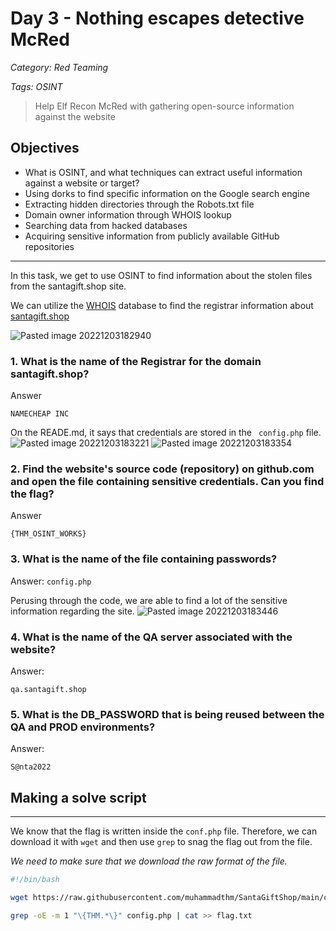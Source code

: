 # Day 3 - Nothing escapes detective McRed
*Category: Red Teaming*

*Tags: OSINT*
> Help Elf Recon McRed with gathering open-source information against the website

## Objectives
-   What is OSINT, and what techniques can extract useful information against a website or target?
-   Using dorks to find specific information on the Google search engine
-   Extracting hidden directories through the Robots.txt file
-   Domain owner information through WHOIS lookup
-   Searching data from hacked databases
-   Acquiring sensitive information from publicly available GitHub repositories
---
In this task, we get to use OSINT to find information about the stolen files from the santagift.shop site.

We can utilize the [WHOIS](who.is) database to find the registrar information about [santagift.shop](santagift.shop)

![Pasted image 20221203182940](https://user-images.githubusercontent.com/65686765/205475651-a176ff62-a828-4ff1-889a-0e4ed61b680f.png)

### 1. What is the name of the Registrar for the domain santagift.shop?
Answer

```NAMECHEAP INC```
<br>

On the READE.md, it says that credentials are stored in the ```
config.php``` file.
![Pasted image 20221203183221](https://user-images.githubusercontent.com/65686765/205475690-cc93236a-e1a6-4b6e-a484-8f98266eddfc.png)
![Pasted image 20221203183354](https://user-images.githubusercontent.com/65686765/205476080-5e29d54c-64e0-4c40-be65-ac8c265c43c6.png)

### 2. Find the website's source code (repository) on github.com and open the file containing sensitive credentials. Can you find the flag? 
Answer

```{THM_OSINT_WORKS}```
<br>
### 3. What is the name of the file containing passwords?
Answer:
```config.php```
<br>

Perusing through the code, we are able to find a lot of the sensitive information regarding the site. 
![Pasted image 20221203183446](https://user-images.githubusercontent.com/65686765/205475729-64dc0c8a-1d52-4fc7-92b1-8137508124f1.png)

### 4. What is the name of the QA server associated with the website?
Answer:

```qa.santagift.shop```

### 5. What is the DB_PASSWORD that is being reused between the QA and PROD environments? 
Answer:

```S@nta2022```

## Making a solve script
---
We know that the flag is written inside the ```conf.php``` file. 
Therefore, we can download it with ```wget``` and then use ```grep``` to snag the flag out from the file.

*We need to make sure that we download the raw format of the file.*
```bash
#!/bin/bash

wget https://raw.githubusercontent.com/muhammadthm/SantaGiftShop/main/config.php

grep -oE -m 1 "\{THM.*\}" config.php | cat >> flag.txt
```
